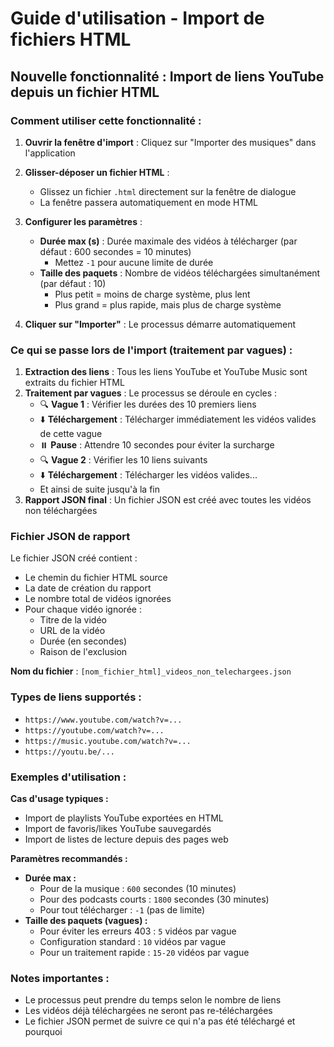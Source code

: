 # Guide d'utilisation - Import de fichiers HTML

## Nouvelle fonctionnalité : Import de liens YouTube depuis un fichier HTML

### Comment utiliser cette fonctionnalité :

1. **Ouvrir la fenêtre d'import** : Cliquez sur "Importer des musiques" dans l'application

2. **Glisser-déposer un fichier HTML** : 
   - Glissez un fichier `.html` directement sur la fenêtre de dialogue
   - La fenêtre passera automatiquement en mode HTML

3. **Configurer les paramètres** :
   - **Durée max (s)** : Durée maximale des vidéos à télécharger (par défaut : 600 secondes = 10 minutes)
     - Mettez `-1` pour aucune limite de durée
   - **Taille des paquets** : Nombre de vidéos téléchargées simultanément (par défaut : 10)
     - Plus petit = moins de charge système, plus lent
     - Plus grand = plus rapide, mais plus de charge système

4. **Cliquer sur "Importer"** : Le processus démarre automatiquement

### Ce qui se passe lors de l'import (traitement par vagues) :

1. **Extraction des liens** : Tous les liens YouTube et YouTube Music sont extraits du fichier HTML
2. **Traitement par vagues** : Le processus se déroule en cycles :
   - 🔍 **Vague 1** : Vérifier les durées des 10 premiers liens
   - ⬇️ **Téléchargement** : Télécharger immédiatement les vidéos valides de cette vague
   - ⏸️ **Pause** : Attendre 10 secondes pour éviter la surcharge
   - 🔍 **Vague 2** : Vérifier les 10 liens suivants
   - ⬇️ **Téléchargement** : Télécharger les vidéos valides...
   - Et ainsi de suite jusqu'à la fin
3. **Rapport JSON final** : Un fichier JSON est créé avec toutes les vidéos non téléchargées

### Fichier JSON de rapport

Le fichier JSON créé contient :
- Le chemin du fichier HTML source
- La date de création du rapport
- Le nombre total de vidéos ignorées
- Pour chaque vidéo ignorée :
  - Titre de la vidéo
  - URL de la vidéo
  - Durée (en secondes)
  - Raison de l'exclusion

**Nom du fichier** : `[nom_fichier_html]_videos_non_telechargees.json`

### Types de liens supportés :
- `https://www.youtube.com/watch?v=...`
- `https://youtube.com/watch?v=...`
- `https://music.youtube.com/watch?v=...`
- `https://youtu.be/...`

### Exemples d'utilisation :

**Cas d'usage typiques :**
- Import de playlists YouTube exportées en HTML
- Import de favoris/likes YouTube sauvegardés
- Import de listes de lecture depuis des pages web

**Paramètres recommandés :**
- **Durée max :**
  - Pour de la musique : `600` secondes (10 minutes)
  - Pour des podcasts courts : `1800` secondes (30 minutes)
  - Pour tout télécharger : `-1` (pas de limite)
- **Taille des paquets (vagues) :**
  - Pour éviter les erreurs 403 : `5` vidéos par vague
  - Configuration standard : `10` vidéos par vague
  - Pour un traitement rapide : `15-20` vidéos par vague

### Notes importantes :
- Le processus peut prendre du temps selon le nombre de liens
- Les vidéos déjà téléchargées ne seront pas re-téléchargées
- Le fichier JSON permet de suivre ce qui n'a pas été téléchargé et pourquoi